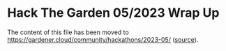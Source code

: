 # Hack The Garden 05/2023 Wrap Up

The content of this file has been moved to https://gardener.cloud/community/hackathons/2023-05/ ([source](https://github.com/gardener/documentation/blob/master/website/community/hackathons/2023-05.md)).
